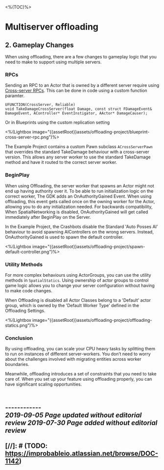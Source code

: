 <%(TOC)%>

# Multiserver offloading

## 2. Gameplay Changes

When using offloading, there are a few changes to gameplay logic that you need to make to support using multiple servers.

### RPCs

Sending an RPC to an Actor that is owned by a different server require using [Cross-server RPCs]({{urlRoot}}/content/technical-overview/gdk-concepts#cross-server-rpcs). This can be done in code using a custom function paramter.
```
UFUNCTION(CrossServer, Reliable)
void TakeDamageCrossServer(float Damage, const struct FDamageEvent& DamageEvent, AController* EventInstigator, AActor* DamageCauser);
```
Or in Blueprints using the custom replication setting


<%(Lightbox image="{{assetRoot}}assets/offloading-project/blueprint-cross-server-rpc.png")%>

The Example Project contains a custom Pawn subclass `ACrossServerPawn` that overrides the standard TakeDamage behaviour with a cross-server version. This allows any server worker to use the standard TakeDamage method and have it routed to the correct server worker.

### BeginPlay

When using Offloading, the server worker that spawns an Actor might not end up having authority over it. To be able to run initialization logic on the correct worker, The GDK adds an OnAuthorityGained Event. When using offloading, this event gets called once on the owning worker for the Actor, allowing you to do any initialization needed. For backwards compatibility, When SpatialNetworking is disabled, OnAuthorityGained will get called immediately after BeginPlay on the Server.

In the Example Project, the Crashbots disable the Standard 'Auto Posses AI' behaviour to avoid spawning AIControllers on the wrong servers. Instead, OnAuthorityGained is used to spawn the default controller.

<%(Lightbox image="{{assetRoot}}assets/offloading-project/spawn-default-controller.png")%>

### Utility Methods

For more complex behaviours using ActorGroups, you can use the utility methods in `SpatialStatics`. Using ownership of actor groups to control game logic allows you to change your server configuration without having to make code changes.

When Offloading is disabled all Actor Classes belong to a 'Default' actor group, which is owned by the 'Default Worker Type' defined in the Offloading Settings.

<%(Lightbox image="{{assetRoot}}assets/offloading-project/offloading-statics.png")%>

### Conclusion

By using offloading, you can scale your CPU heavy tasks by splitting them to run on instances of different server-workers. You don’t need to worry about the challenges involved with migrating entities across worker boundaries.

Meanwhile, offloading introduces a set of constraints that you need to take care of.  When you set up your feature using offloading properly, you can have significant scaling opportunities.

<br/>------------<br/>
_2019-09-05 Page updated without editorial review_
_2019-07-30 Page added without editorial review_
<br/>
<br/>
[//]: # (TODO: https://improbableio.atlassian.net/browse/DOC-1142)
------------
